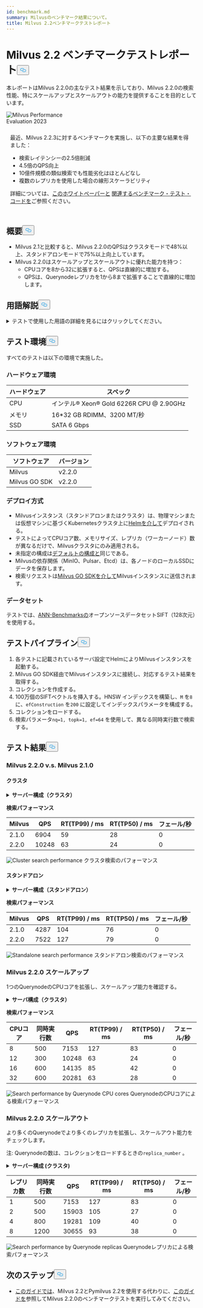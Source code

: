 ```yaml
---
id: benchmark.md
summary: Milvusのベンチマーク結果について。
title: Milvus 2.2ベンチマークテストレポート
---
```


<h1 id="Milvus-22-Benchmark-Test-Report" class="common-anchor-header">Milvus 2.2 ベンチマークテストレポート<button data-href="#Milvus-22-Benchmark-Test-Report" class="anchor-icon" translate="no">
      <svg translate="no"
        aria-hidden="true"
        focusable="false"
        height="20"
        version="1.1"
        viewBox="0 0 16 16"
        width="16"
      >
        <path
          fill="#0092E4"
          fill-rule="evenodd"
          d="M4 9h1v1H4c-1.5 0-3-1.69-3-3.5S2.55 3 4 3h4c1.45 0 3 1.69 3 3.5 0 1.41-.91 2.72-2 3.25V8.59c.58-.45 1-1.27 1-2.09C10 5.22 8.98 4 8 4H4c-.98 0-2 1.22-2 2.5S3 9 4 9zm9-3h-1v1h1c1 0 2 1.22 2 2.5S13.98 12 13 12H9c-.98 0-2-1.22-2-2.5 0-.83.42-1.64 1-2.09V6.25c-1.09.53-2 1.84-2 3.25C6 11.31 7.55 13 9 13h4c1.45 0 3-1.69 3-3.5S14.5 6 13 6z"
        ></path>
      </svg>
    </button></h1><p>本レポートはMilvus 2.2.0の主なテスト結果を示しており、Milvus 2.2.0の検索性能、特にスケールアップとスケールアウトの能力を提供することを目的としています。</p>
<div class="alert note">
  <div style="display: flex;">
      <div style="flex:0.3;">
        <img translate="no" src="https://zilliz.com/images/whitepaper/performance.png" alt="Milvus Performance Evaluation 2023" />
      </div>
  </div>
  <div style="flex:1;padding: 10px;">
    <p>最近、Milvus 2.2.3に対するベンチマークを実施し、以下の主要な結果を得ました：</p>
    <ul>
      <li>検索レイテンシーの2.5倍削減</li>
      <li>4.5倍のQPS向上</li>
      <li>10億件規模の類似検索でも性能劣化はほとんどなし</li>
      <li>複数のレプリカを使用した場合の線形スケーラビリティ</li>
    </ul>
    <p>詳細については、<a href="https://zilliz.com/resources/whitepaper/milvus-performance-benchmark">このホワイトペーパーと</a> <a href="https://github.com/zilliztech/VectorDBBench">関連するベンチマーク・テスト・コードを</a>ご参照ください。 </p>
  </div>
</div>
<h2 id="Summary" class="common-anchor-header">概要<button data-href="#Summary" class="anchor-icon" translate="no">
      <svg translate="no"
        aria-hidden="true"
        focusable="false"
        height="20"
        version="1.1"
        viewBox="0 0 16 16"
        width="16"
      >
        <path
          fill="#0092E4"
          fill-rule="evenodd"
          d="M4 9h1v1H4c-1.5 0-3-1.69-3-3.5S2.55 3 4 3h4c1.45 0 3 1.69 3 3.5 0 1.41-.91 2.72-2 3.25V8.59c.58-.45 1-1.27 1-2.09C10 5.22 8.98 4 8 4H4c-.98 0-2 1.22-2 2.5S3 9 4 9zm9-3h-1v1h1c1 0 2 1.22 2 2.5S13.98 12 13 12H9c-.98 0-2-1.22-2-2.5 0-.83.42-1.64 1-2.09V6.25c-1.09.53-2 1.84-2 3.25C6 11.31 7.55 13 9 13h4c1.45 0 3-1.69 3-3.5S14.5 6 13 6z"
        ></path>
      </svg>
    </button></h2><ul>
<li>Milvus 2.1と比較すると、Milvus 2.2.0のQPSはクラスタモードで48%以上、スタンドアロンモードで75%以上向上しています。</li>
<li>Milvus 2.2.0はスケールアップとスケールアウトに優れた能力を持つ：<ul>
<li>CPUコアを8から32に拡張すると、QPSは直線的に増加する。</li>
<li>QPSは、Querynodeレプリカを1から8まで拡張することで直線的に増加します。</li>
</ul></li>
</ul>
<h2 id="Terminology" class="common-anchor-header">用語解説<button data-href="#Terminology" class="anchor-icon" translate="no">
      <svg translate="no"
        aria-hidden="true"
        focusable="false"
        height="20"
        version="1.1"
        viewBox="0 0 16 16"
        width="16"
      >
        <path
          fill="#0092E4"
          fill-rule="evenodd"
          d="M4 9h1v1H4c-1.5 0-3-1.69-3-3.5S2.55 3 4 3h4c1.45 0 3 1.69 3 3.5 0 1.41-.91 2.72-2 3.25V8.59c.58-.45 1-1.27 1-2.09C10 5.22 8.98 4 8 4H4c-.98 0-2 1.22-2 2.5S3 9 4 9zm9-3h-1v1h1c1 0 2 1.22 2 2.5S13.98 12 13 12H9c-.98 0-2-1.22-2-2.5 0-.83.42-1.64 1-2.09V6.25c-1.09.53-2 1.84-2 3.25C6 11.31 7.55 13 9 13h4c1.45 0 3-1.69 3-3.5S14.5 6 13 6z"
        ></path>
      </svg>
    </button></h2><p><details>
<summary>テストで使用した用語の詳細を見るにはクリックしてください。</summary>
<table class="terminology">
<thead>
<tr>
<th>用語</th>
<th>説明</th>
</tr>
</thead>
<tbody>
<tr>
<td>nq</td>
<td>1回の検索要求で検索されるベクトルの数</td>
</tr>
<tr>
<td>topk</td>
<td>1回の検索要求で各ベクトル（nq）に対して検索される最も近いベクトルの数</td>
</tr>
<tr>
<td>ef</td>
<td><a href="https://milvus.io/docs/v2.2.x/index.md">HNSW インデックスに</a>固有の検索パラメータ</td>
</tr>
<tr>
<td>RT</td>
<td>リクエストを送信してから応答を受信するまでの応答時間</td>
</tr>
<tr>
<td>QPS</td>
<td>1秒間に正常に処理された検索リクエスト数</td>
</tr>
</tbody>
</table>
</details></p>
<h2 id="Test-environment" class="common-anchor-header">テスト環境<button data-href="#Test-environment" class="anchor-icon" translate="no">
      <svg translate="no"
        aria-hidden="true"
        focusable="false"
        height="20"
        version="1.1"
        viewBox="0 0 16 16"
        width="16"
      >
        <path
          fill="#0092E4"
          fill-rule="evenodd"
          d="M4 9h1v1H4c-1.5 0-3-1.69-3-3.5S2.55 3 4 3h4c1.45 0 3 1.69 3 3.5 0 1.41-.91 2.72-2 3.25V8.59c.58-.45 1-1.27 1-2.09C10 5.22 8.98 4 8 4H4c-.98 0-2 1.22-2 2.5S3 9 4 9zm9-3h-1v1h1c1 0 2 1.22 2 2.5S13.98 12 13 12H9c-.98 0-2-1.22-2-2.5 0-.83.42-1.64 1-2.09V6.25c-1.09.53-2 1.84-2 3.25C6 11.31 7.55 13 9 13h4c1.45 0 3-1.69 3-3.5S14.5 6 13 6z"
        ></path>
      </svg>
    </button></h2><p>すべてのテストは以下の環境で実施した。</p>
<h3 id="Hardware-environment" class="common-anchor-header">ハードウェア環境</h3><table>
<thead>
<tr><th>ハードウェア</th><th>スペック</th></tr>
</thead>
<tbody>
<tr><td>CPU</td><td>インテル® Xeon® Gold 6226R CPU @ 2.90GHz</td></tr>
<tr><td>メモリ</td><td>16*32 GB RDIMM、3200 MT/秒</td></tr>
<tr><td>SSD</td><td>SATA 6 Gbps</td></tr>
</tbody>
</table>
<h3 id="Software-environment" class="common-anchor-header">ソフトウェア環境</h3><table>
<thead>
<tr><th>ソフトウェア</th><th>バージョン</th></tr>
</thead>
<tbody>
<tr><td>Milvus</td><td>v2.2.0</td></tr>
<tr><td>Milvus GO SDK</td><td>v2.2.0</td></tr>
</tbody>
</table>
<h3 id="Deployment-scheme" class="common-anchor-header">デプロイ方式</h3><ul>
<li>Milvusインスタンス（スタンドアロンまたはクラスタ）は、物理マシンまたは仮想マシンに基づくKubernetesクラスタ上に<a href="https://milvus.io/docs/install_standalone-helm.md">Helmを介して</a>デプロイされる。</li>
<li>テストによってCPUコア数、メモリサイズ、レプリカ（ワーカーノード）数が異なるだけで、Milvusクラスタにのみ適用される。</li>
<li>未指定の構成は<a href="https://github.com/milvus-io/milvus-helm/blob/master/charts/milvus/values.yaml">デフォルトの構成と</a>同じである。</li>
<li>Milvusの依存関係（MinIO、Pulsar、Etcd）は、各ノードのローカルSSDにデータを保存します。</li>
<li>検索リクエストは<a href="https://github.com/milvus-io/milvus-sdk-go/tree/master/tests">Milvus GO SDKを介して</a>Milvusインスタンスに送信されます。</li>
</ul>
<h3 id="Data-sets" class="common-anchor-header">データセット</h3><p>テストでは、<a href="https://github.com/erikbern/ann-benchmarks/#data-sets">ANN-Benchmarksの</a>オープンソースデータセットSIFT（128次元）を使用する。</p>
<h2 id="Test-pipeline" class="common-anchor-header">テストパイプライン<button data-href="#Test-pipeline" class="anchor-icon" translate="no">
      <svg translate="no"
        aria-hidden="true"
        focusable="false"
        height="20"
        version="1.1"
        viewBox="0 0 16 16"
        width="16"
      >
        <path
          fill="#0092E4"
          fill-rule="evenodd"
          d="M4 9h1v1H4c-1.5 0-3-1.69-3-3.5S2.55 3 4 3h4c1.45 0 3 1.69 3 3.5 0 1.41-.91 2.72-2 3.25V8.59c.58-.45 1-1.27 1-2.09C10 5.22 8.98 4 8 4H4c-.98 0-2 1.22-2 2.5S3 9 4 9zm9-3h-1v1h1c1 0 2 1.22 2 2.5S13.98 12 13 12H9c-.98 0-2-1.22-2-2.5 0-.83.42-1.64 1-2.09V6.25c-1.09.53-2 1.84-2 3.25C6 11.31 7.55 13 9 13h4c1.45 0 3-1.69 3-3.5S14.5 6 13 6z"
        ></path>
      </svg>
    </button></h2><ol>
<li>各テストに記載されているサーバ設定でHelmによりMilvusインスタンスを起動する。</li>
<li>Milvus GO SDK経由でMilvusインスタンスに接続し、対応するテスト結果を取得する。</li>
<li>コレクションを作成する。</li>
<li>100万個のSIFTベクトルを挿入する。HNSW インデックスを構築し、<code translate="no">M</code> を<code translate="no">8</code> に、<code translate="no">efConstruction</code> を<code translate="no">200</code> に設定してインデックスパラメータを構成する。</li>
<li>コレクションをロードする。</li>
<li>検索パラメータ<code translate="no">nq=1, topk=1, ef=64</code> を使用して、異なる同時実行数で検索する。</li>
</ol>
<h2 id="Test-results" class="common-anchor-header">テスト結果<button data-href="#Test-results" class="anchor-icon" translate="no">
      <svg translate="no"
        aria-hidden="true"
        focusable="false"
        height="20"
        version="1.1"
        viewBox="0 0 16 16"
        width="16"
      >
        <path
          fill="#0092E4"
          fill-rule="evenodd"
          d="M4 9h1v1H4c-1.5 0-3-1.69-3-3.5S2.55 3 4 3h4c1.45 0 3 1.69 3 3.5 0 1.41-.91 2.72-2 3.25V8.59c.58-.45 1-1.27 1-2.09C10 5.22 8.98 4 8 4H4c-.98 0-2 1.22-2 2.5S3 9 4 9zm9-3h-1v1h1c1 0 2 1.22 2 2.5S13.98 12 13 12H9c-.98 0-2-1.22-2-2.5 0-.83.42-1.64 1-2.09V6.25c-1.09.53-2 1.84-2 3.25C6 11.31 7.55 13 9 13h4c1.45 0 3-1.69 3-3.5S14.5 6 13 6z"
        ></path>
      </svg>
    </button></h2><h3 id="Milvus-220-vs-Milvus-210" class="common-anchor-header">Milvus 2.2.0 v.s. Milvus 2.1.0</h3><h4 id="Cluster" class="common-anchor-header">クラスタ</h4><p><details>
<summary><b>サーバー構成（クラスタ）</b></summary><code translate="no">yaml queryNode: replicas: 1 resources: limits: cpu: &quot;12.0&quot; memory: 8Gi requests: cpu: &quot;12.0&quot; memory: 8Gi</code></details></p>
<p><strong>検索パフォーマンス</strong></p>
<table>
<thead>
<tr><th>Milvus</th><th>QPS</th><th>RT(TP99) / ms</th><th>RT(TP50) / ms</th><th>フェール/秒</th></tr>
</thead>
<tbody>
<tr><td>2.1.0</td><td>6904</td><td>59</td><td>28</td><td>0</td></tr>
<tr><td>2.2.0</td><td>10248</td><td>63</td><td>24</td><td>0</td></tr>
</tbody>
</table>
<p>
  
   <span class="img-wrapper"> <img translate="no" src="/docs/v2.4.x/assets/cluster_search_performance_210_vs_220.png" alt="Cluster search performance" class="doc-image" id="cluster-search-performance" />
   </span> <span class="img-wrapper"> <span>クラスタ検索のパフォーマンス</span> </span></p>
<h4 id="Standalone" class="common-anchor-header">スタンドアロン</h4><p><details>
<summary><b>サーバー構成（スタンドアロン）</b></summary><code translate="no">yaml standalone: replicas: 1 resources: limits: cpu: &quot;12.0&quot; memory: 16Gi requests: cpu: &quot;12.0&quot; memory: 16Gi</code></details></p>
<p><strong>検索パフォーマンス</strong></p>
<table>
<thead>
<tr><th>Milvus</th><th>QPS</th><th>RT(TP99) / ms</th><th>RT(TP50) / ms</th><th>フェール/秒</th></tr>
</thead>
<tbody>
<tr><td>2.1.0</td><td>4287</td><td>104</td><td>76</td><td>0</td></tr>
<tr><td>2.2.0</td><td>7522</td><td>127</td><td>79</td><td>0</td></tr>
</tbody>
</table>
<p>
  
   <span class="img-wrapper"> <img translate="no" src="/docs/v2.4.x/assets/standalone_search_performance_210_vs_220.png" alt="Standalone search performance" class="doc-image" id="standalone-search-performance" />
   </span> <span class="img-wrapper"> <span>スタンドアロン検索のパフォーマンス</span> </span></p>
<h3 id="Milvus-220-Scale-up" class="common-anchor-header">Milvus 2.2.0 スケールアップ</h3><p>1つのQuerynodeのCPUコアを拡張し、スケールアップ能力を確認する。</p>
<p><details>
<summary><b>サーバ構成（クラスタ）</b></summary><code translate="no">yaml queryNode: replicas: 1 resources: limits: cpu: &quot;8.0&quot; /&quot;12.0&quot; /&quot;16.0&quot; /&quot;32.0&quot; memory: 8Gi requests: cpu: &quot;8.0&quot; /&quot;12.0&quot; /&quot;16.0&quot; /&quot;32.0&quot; memory: 8Gi</code></details></p>
<p><strong>検索パフォーマンス</strong></p>
<table>
<thead>
<tr><th>CPUコア</th><th>同時実行数</th><th>QPS</th><th>RT(TP99) / ms</th><th>RT(TP50) / ms</th><th>フェール/秒</th></tr>
</thead>
<tbody>
<tr><td>8</td><td>500</td><td>7153</td><td>127</td><td>83</td><td>0</td></tr>
<tr><td>12</td><td>300</td><td>10248</td><td>63</td><td>24</td><td>0</td></tr>
<tr><td>16</td><td>600</td><td>14135</td><td>85</td><td>42</td><td>0</td></tr>
<tr><td>32</td><td>600</td><td>20281</td><td>63</td><td>28</td><td>0</td></tr>
</tbody>
</table>
<p>
  
   <span class="img-wrapper"> <img translate="no" src="/docs/v2.4.x/assets/search_performance_by_querynode_cpu_cores.png" alt="Search performance by Querynode CPU cores" class="doc-image" id="search-performance-by-querynode-cpu-cores" />
   </span> <span class="img-wrapper"> <span>QuerynodeのCPUコアによる検索パフォーマンス</span> </span></p>
<h3 id="Milvus-220-Scale-out" class="common-anchor-header">Milvus 2.2.0 スケールアウト</h3><p>より多くのQuerynodeでより多くのレプリカを拡張し、スケールアウト能力をチェックします。</p>
<div class="alert note">
<p>注: Querynodeの数は、コレクションをロードするときの<code translate="no">replica_number</code> 。</p>
</div>
<p><details>
<summary><b>サーバー構成 (クラスタ)</b></summary><code translate="no">yaml queryNode: replicas: 1 / 2 / 4 / 8 resources: limits: cpu: &quot;8.0&quot; memory: 8Gi requests: cpu: &quot;8.0&quot; memory: 8Gi</code></details></p>
<table>
<thead>
<tr><th>レプリカ数</th><th>同時実行数</th><th>QPS</th><th>RT(TP99) / ms</th><th>RT(TP50) / ms</th><th>フェール/秒</th></tr>
</thead>
<tbody>
<tr><td>1</td><td>500</td><td>7153</td><td>127</td><td>83</td><td>0</td></tr>
<tr><td>2</td><td>500</td><td>15903</td><td>105</td><td>27</td><td>0</td></tr>
<tr><td>4</td><td>800</td><td>19281</td><td>109</td><td>40</td><td>0</td></tr>
<tr><td>8</td><td>1200</td><td>30655</td><td>93</td><td>38</td><td>0</td></tr>
</tbody>
</table>
<p>
  
   <span class="img-wrapper"> <img translate="no" src="/docs/v2.4.x/assets/search_performance_by_querynode_replicas.png" alt="Search performance by Querynode replicas" class="doc-image" id="search-performance-by-querynode-replicas" />
   </span> <span class="img-wrapper"> <span>Querynodeレプリカによる検索パフォーマンス</span> </span></p>
<h2 id="Whats-next" class="common-anchor-header">次のステップ<button data-href="#Whats-next" class="anchor-icon" translate="no">
      <svg translate="no"
        aria-hidden="true"
        focusable="false"
        height="20"
        version="1.1"
        viewBox="0 0 16 16"
        width="16"
      >
        <path
          fill="#0092E4"
          fill-rule="evenodd"
          d="M4 9h1v1H4c-1.5 0-3-1.69-3-3.5S2.55 3 4 3h4c1.45 0 3 1.69 3 3.5 0 1.41-.91 2.72-2 3.25V8.59c.58-.45 1-1.27 1-2.09C10 5.22 8.98 4 8 4H4c-.98 0-2 1.22-2 2.5S3 9 4 9zm9-3h-1v1h1c1 0 2 1.22 2 2.5S13.98 12 13 12H9c-.98 0-2-1.22-2-2.5 0-.83.42-1.64 1-2.09V6.25c-1.09.53-2 1.84-2 3.25C6 11.31 7.55 13 9 13h4c1.45 0 3-1.69 3-3.5S14.5 6 13 6z"
        ></path>
      </svg>
    </button></h2><ul>
<li><a href="https://milvus.io/blog/2022-08-16-A-Quick-Guide-to-Benchmarking-Milvus-2-1.md">このガイドでは</a>、Milvus 2.2とPymilvus 2.2を使用する代わりに、<a href="https://milvus.io/blog/2022-08-16-A-Quick-Guide-to-Benchmarking-Milvus-2-1.md">このガイドを</a>参照してMilvus 2.2.0のベンチマークテストを実行してみてください。</li>
</ul>
